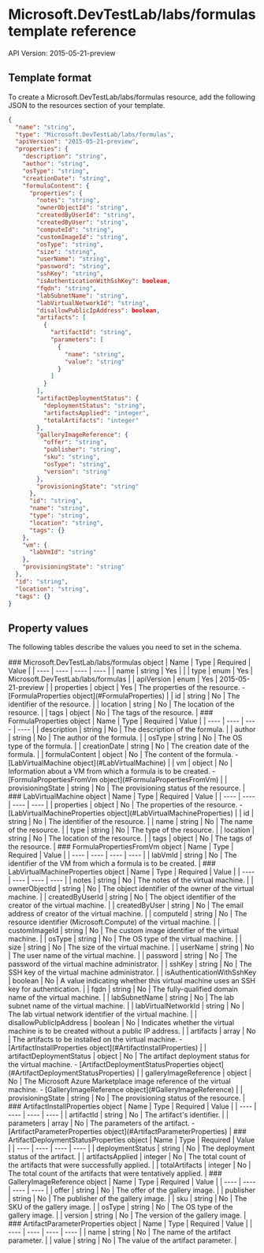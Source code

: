 # Microsoft.DevTestLab/labs/formulas template reference
API Version: 2015-05-21-preview
## Template format

To create a Microsoft.DevTestLab/labs/formulas resource, add the following JSON to the resources section of your template.

```json
{
  "name": "string",
  "type": "Microsoft.DevTestLab/labs/formulas",
  "apiVersion": "2015-05-21-preview",
  "properties": {
    "description": "string",
    "author": "string",
    "osType": "string",
    "creationDate": "string",
    "formulaContent": {
      "properties": {
        "notes": "string",
        "ownerObjectId": "string",
        "createdByUserId": "string",
        "createdByUser": "string",
        "computeId": "string",
        "customImageId": "string",
        "osType": "string",
        "size": "string",
        "userName": "string",
        "password": "string",
        "sshKey": "string",
        "isAuthenticationWithSshKey": boolean,
        "fqdn": "string",
        "labSubnetName": "string",
        "labVirtualNetworkId": "string",
        "disallowPublicIpAddress": boolean,
        "artifacts": [
          {
            "artifactId": "string",
            "parameters": [
              {
                "name": "string",
                "value": "string"
              }
            ]
          }
        ],
        "artifactDeploymentStatus": {
          "deploymentStatus": "string",
          "artifactsApplied": "integer",
          "totalArtifacts": "integer"
        },
        "galleryImageReference": {
          "offer": "string",
          "publisher": "string",
          "sku": "string",
          "osType": "string",
          "version": "string"
        },
        "provisioningState": "string"
      },
      "id": "string",
      "name": "string",
      "type": "string",
      "location": "string",
      "tags": {}
    },
    "vm": {
      "labVmId": "string"
    },
    "provisioningState": "string"
  },
  "id": "string",
  "location": "string",
  "tags": {}
}
```
## Property values

The following tables describe the values you need to set in the schema.

<a id="Microsoft.DevTestLab/labs/formulas" />
### Microsoft.DevTestLab/labs/formulas object
|  Name | Type | Required | Value |
|  ---- | ---- | ---- | ---- |
|  name | string | Yes |  |
|  type | enum | Yes | Microsoft.DevTestLab/labs/formulas |
|  apiVersion | enum | Yes | 2015-05-21-preview |
|  properties | object | Yes | The properties of the resource. - [FormulaProperties object](#FormulaProperties) |
|  id | string | No | The identifier of the resource. |
|  location | string | No | The location of the resource. |
|  tags | object | No | The tags of the resource. |


<a id="FormulaProperties" />
### FormulaProperties object
|  Name | Type | Required | Value |
|  ---- | ---- | ---- | ---- |
|  description | string | No | The description of the formula. |
|  author | string | No | The author of the formula. |
|  osType | string | No | The OS type of the formula. |
|  creationDate | string | No | The creation date of the formula. |
|  formulaContent | object | No | The content of the formula. - [LabVirtualMachine object](#LabVirtualMachine) |
|  vm | object | No | Information about a VM from which a formula is to be created. - [FormulaPropertiesFromVm object](#FormulaPropertiesFromVm) |
|  provisioningState | string | No | The provisioning status of the resource. |


<a id="LabVirtualMachine" />
### LabVirtualMachine object
|  Name | Type | Required | Value |
|  ---- | ---- | ---- | ---- |
|  properties | object | No | The properties of the resource. - [LabVirtualMachineProperties object](#LabVirtualMachineProperties) |
|  id | string | No | The identifier of the resource. |
|  name | string | No | The name of the resource. |
|  type | string | No | The type of the resource. |
|  location | string | No | The location of the resource. |
|  tags | object | No | The tags of the resource. |


<a id="FormulaPropertiesFromVm" />
### FormulaPropertiesFromVm object
|  Name | Type | Required | Value |
|  ---- | ---- | ---- | ---- |
|  labVmId | string | No | The identifier of the VM from which a formula is to be created. |


<a id="LabVirtualMachineProperties" />
### LabVirtualMachineProperties object
|  Name | Type | Required | Value |
|  ---- | ---- | ---- | ---- |
|  notes | string | No | The notes of the virtual machine. |
|  ownerObjectId | string | No | The object identifier of the owner of the virtual machine. |
|  createdByUserId | string | No | The object identifier of the creator of the virtual machine. |
|  createdByUser | string | No | The email address of creator of the virtual machine. |
|  computeId | string | No | The resource identifier (Microsoft.Compute) of the virtual machine. |
|  customImageId | string | No | The custom image identifier of the virtual machine. |
|  osType | string | No | The OS type of the virtual machine. |
|  size | string | No | The size of the virtual machine. |
|  userName | string | No | The user name of the virtual machine. |
|  password | string | No | The password of the virtual machine administrator. |
|  sshKey | string | No | The SSH key of the virtual machine administrator. |
|  isAuthenticationWithSshKey | boolean | No | A value indicating whether this virtual machine uses an SSH key for authentication. |
|  fqdn | string | No | The fully-qualified domain name of the virtual machine. |
|  labSubnetName | string | No | The lab subnet name of the virtual machine. |
|  labVirtualNetworkId | string | No | The lab virtual network identifier of the virtual machine. |
|  disallowPublicIpAddress | boolean | No | Indicates whether the virtual machine is to be created without a public IP address. |
|  artifacts | array | No | The artifacts to be installed on the virtual machine. - [ArtifactInstallProperties object](#ArtifactInstallProperties) |
|  artifactDeploymentStatus | object | No | The artifact deployment status for the virtual machine. - [ArtifactDeploymentStatusProperties object](#ArtifactDeploymentStatusProperties) |
|  galleryImageReference | object | No | The Microsoft Azure Marketplace image reference of the virtual machine. - [GalleryImageReference object](#GalleryImageReference) |
|  provisioningState | string | No | The provisioning status of the resource. |


<a id="ArtifactInstallProperties" />
### ArtifactInstallProperties object
|  Name | Type | Required | Value |
|  ---- | ---- | ---- | ---- |
|  artifactId | string | No | The artifact's identifier. |
|  parameters | array | No | The parameters of the artifact. - [ArtifactParameterProperties object](#ArtifactParameterProperties) |


<a id="ArtifactDeploymentStatusProperties" />
### ArtifactDeploymentStatusProperties object
|  Name | Type | Required | Value |
|  ---- | ---- | ---- | ---- |
|  deploymentStatus | string | No | The deployment status of the artifact. |
|  artifactsApplied | integer | No | The total count of the artifacts that were successfully applied. |
|  totalArtifacts | integer | No | The total count of the artifacts that were tentatively applied. |


<a id="GalleryImageReference" />
### GalleryImageReference object
|  Name | Type | Required | Value |
|  ---- | ---- | ---- | ---- |
|  offer | string | No | The offer of the gallery image. |
|  publisher | string | No | The publisher of the gallery image. |
|  sku | string | No | The SKU of the gallery image. |
|  osType | string | No | The OS type of the gallery image. |
|  version | string | No | The version of the gallery image. |


<a id="ArtifactParameterProperties" />
### ArtifactParameterProperties object
|  Name | Type | Required | Value |
|  ---- | ---- | ---- | ---- |
|  name | string | No | The name of the artifact parameter. |
|  value | string | No | The value of the artifact parameter. |

